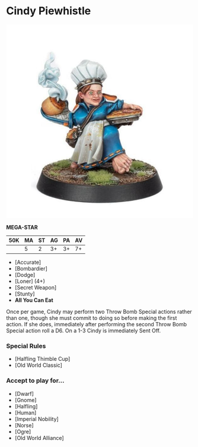# Cindy Piewhistle

![](../media/starplayers/CindyPiewhistle01.jpg)

**MEGA-STAR**

| 50K  | MA | ST | AG | PA | AV |
| --- | --- | --- | --- | --- | --- |
| | 5 | 2 | 3+ | 3+ | 7+ |

* [Accurate]
* [Bombardier]
* [Dodge]
* [Loner] (4+)
* [Secret Weapon]
* [Stunty]
* **All You Can Eat**

Once per game, Cindy may perform two Throw Bomb Special actions rather than one, though she must commit to doing so before making the first action. If she does, immediately after performing the second Throw Bomb Special action roll a D6. On a 1-3 Cindy is immediately Sent Off.

### Special Rules

* [Halfling Thimble Cup]
* [Old World Classic]

### Accept to play for...

* [Dwarf]
* [Gnome]
* [Halfling]
* [Human]
* [Imperial Nobility]
* [Norse]
* [Ogre]
* [Old World Alliance]

